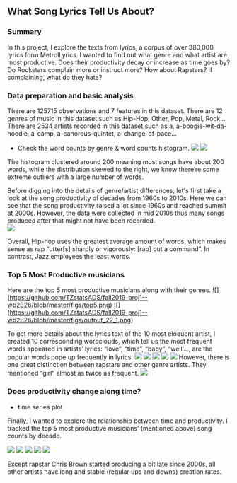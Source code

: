 ## What Song Lyrics Tell Us About?

### Summary

In this project, I explore the texts from lyrics, a corpus of over 380,000 lyrics form MetrolLyrics. I wanted to find out what genre and what artist are most productive. Does their productivity decay or increase as time goes by? Do Rockstars complain more or instruct more? How about Rapstars? If complaining, what do they hate?

### Data preparation and basic analysis

There are 125715 observations and 7 features in this dataset. There are 12 genres of music in this dataset such as Hip-Hop, Other, Pop, Metal, Rock... There are 2534 artists recorded in this dataset such as a, a-boogie-wit-da-hoodie, a-camp, a-canorous-quintet, a-change-of-pace...

+ Check the word counts by genre & word counts histogram.
![](https://github.com/TZstatsADS/fall2019-proj1--wb2326/blob/master/figs/word_count_by_genre.png)
![](https://github.com/TZstatsADS/fall2019-proj1--wb2326/blob/master/figs/output_18_1.png)

The histogram clustered around 200 meaning most songs have about 200 words, while the distribution skewed to the right, we know there’re some extreme outliers with a large number of words. 

Before digging into the details of genre/artist differences, let's first take a look at the song productivity of decades from 1960s to 2010s. Here we can see that the song productivity raised a lot since 1960s and reached summit at 2000s. However, the data were collected in mid 2010s thus many songs produced after that might not have been recorded.  
![](https://github.com/TZstatsADS/fall2019-proj1--wb2326/blob/master/figs/output_19_0.png)

Overall, Hip-hop uses the greatest average amount of words, which makes sense as rap “utter[s] sharply or vigorously: [rap] out a command”. In contrast, Jazz employees the least words.

### Top 5 Most Productive musicians

Here are the top 5 most productive musicians along with their genres.
![] (https://github.com/TZstatsADS/fall2019-proj1--wb2326/blob/master/figs/top5.png)
![] (https://github.com/TZstatsADS/fall2019-proj1--wb2326/blob/master/figs/output_22_1.png)

To get more details about the lyrics text of the 10 most eloquent artist, I created 10 corresponding wordclouds, which tell us the most frequent words appeared in artists’ lyrics: “love”, “time”, “baby”, “well’…, are the popular words pope up frequently in lyrics.
![](https://github.com/TZstatsADS/fall2019-proj1--wb2326/blob/master/figs/output_30_0.png)
![](https://github.com/TZstatsADS/fall2019-proj1--wb2326/blob/master/figs/output_31_0.png)
![](https://github.com/TZstatsADS/fall2019-proj1--wb2326/blob/master/figs/output_32_0.png)
![](https://github.com/TZstatsADS/fall2019-proj1--wb2326/blob/master/figs/output_33_0.png)
![](https://github.com/TZstatsADS/fall2019-proj1--wb2326/blob/master/figs/output_34_0.png)
However, there is one great distinction between rapstars and other genre artists. They mentioned “girl” almost as twice as frequent.
![](https://github.com/TZstatsADS/fall2019-proj1--wb2326/blob/master/figs/words_ratio.png)

### Does productivity change along time?
+ time series plot

Finally, I wanted to explore the relationship between time and productivity. I tracked the top 5 most productive musicians’ (mentioned above) song counts by decade. 

![](https://github.com/TZstatsADS/fall2019-proj1--wb2326/blob/master/figs/output_35_1.png)
![](https://github.com/TZstatsADS/fall2019-proj1--wb2326/blob/master/figs/output_36_1.png)
![](https://github.com/TZstatsADS/fall2019-proj1--wb2326/blob/master/figs/output_37_1.png)
![](https://github.com/TZstatsADS/fall2019-proj1--wb2326/blob/master/figs/output_38_1.png)
![](https://github.com/TZstatsADS/fall2019-proj1--wb2326/blob/master/figs/output_39_1.png)

Except rapstar Chris Brown started producing a bit late since 2000s, all other artists have long and stable (regular ups and downs) creation rates.  
